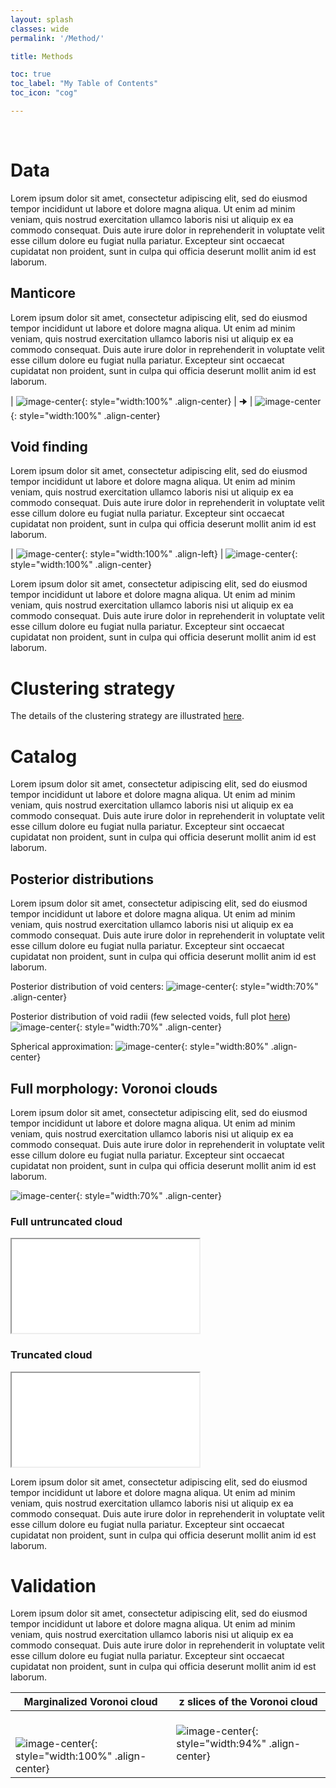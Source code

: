 ```yaml
---
layout: splash
classes: wide
permalink: '/Method/'

title: Methods

toc: true
toc_label: "My Table of Contents"
toc_icon: "cog"

---
```


<br>

# Data

Lorem ipsum dolor sit amet, consectetur adipiscing elit, sed do eiusmod tempor incididunt ut labore et dolore magna aliqua. Ut enim ad minim veniam, quis nostrud exercitation ullamco laboris nisi ut aliquip ex ea commodo consequat. Duis aute irure dolor in reprehenderit in voluptate velit esse cillum dolore eu fugiat nulla pariatur. Excepteur sint occaecat cupidatat non proident, sunt in culpa qui officia deserunt mollit anim id est laborum.


## Manticore

Lorem ipsum dolor sit amet, consectetur adipiscing elit, sed do eiusmod tempor incididunt ut labore et dolore magna aliqua. Ut enim ad minim veniam, quis nostrud exercitation ullamco laboris nisi ut aliquip ex ea commodo consequat. Duis aute irure dolor in reprehenderit in voluptate velit esse cillum dolore eu fugiat nulla pariatur. Excepteur sint occaecat cupidatat non proident, sunt in culpa qui officia deserunt mollit anim id est laborum.

| ![image-center](/assets/images/"2Mpp".png){: style="width:100%" .align-center} | 🠊 |  ![image-center](/assets/gifs/mcmc_field_full_box.gif){: style="width:100%" .align-center}



## Void finding

Lorem ipsum dolor sit amet, consectetur adipiscing elit, sed do eiusmod tempor incididunt ut labore et dolore magna aliqua. Ut enim ad minim veniam, quis nostrud exercitation ullamco laboris nisi ut aliquip ex ea commodo consequat. Duis aute irure dolor in reprehenderit in voluptate velit esse cillum dolore eu fugiat nulla pariatur. Excepteur sint occaecat cupidatat non proident, sunt in culpa qui officia deserunt mollit anim id est laborum.



| ![image-center](/assets/gifs/mcmc_field_full_box_withVoids30_NoneMpch.gif){: style="width:100%" .align-left}  |  ![image-center](/assets/images/centers_voids30_NoneMpch_fullBox.png){: style="width:100%" .align-center}
 

Lorem ipsum dolor sit amet, consectetur adipiscing elit, sed do eiusmod tempor incididunt ut labore et dolore magna aliqua. Ut enim ad minim veniam, quis nostrud exercitation ullamco laboris nisi ut aliquip ex ea commodo consequat. Duis aute irure dolor in reprehenderit in voluptate velit esse cillum dolore eu fugiat nulla pariatur. Excepteur sint occaecat cupidatat non proident, sunt in culpa qui officia deserunt mollit anim id est laborum.







# Clustering strategy

The details of the clustering strategy are illustrated [here](/Clustering).

# Catalog

Lorem ipsum dolor sit amet, consectetur adipiscing elit, sed do eiusmod tempor incididunt ut labore et dolore magna aliqua. Ut enim ad minim veniam, quis nostrud exercitation ullamco laboris nisi ut aliquip ex ea commodo consequat. Duis aute irure dolor in reprehenderit in voluptate velit esse cillum dolore eu fugiat nulla pariatur. Excepteur sint occaecat cupidatat non proident, sunt in culpa qui officia deserunt mollit anim id est laborum.


## Posterior distributions

Lorem ipsum dolor sit amet, consectetur adipiscing elit, sed do eiusmod tempor incididunt ut labore et dolore magna aliqua. Ut enim ad minim veniam, quis nostrud exercitation ullamco laboris nisi ut aliquip ex ea commodo consequat. Duis aute irure dolor in reprehenderit in voluptate velit esse cillum dolore eu fugiat nulla pariatur. Excepteur sint occaecat cupidatat non proident, sunt in culpa qui officia deserunt mollit anim id est laborum.

Posterior distribution of void centers:
![image-center](../assets/gifs/voids_centers_KDE.gif){: style="width:70%" .align-center}

Posterior distribution of void radii (few selected voids, full plot [here](/RadiusPosterior))
![image-center](../assets/gifs/radius_distribution.png){: style="width:70%" .align-center}

Spherical approximation:
![image-center](../assets/gifs/all_voids_redshift_colorscale.gif){: style="width:80%" .align-center}




## Full morphology: Voronoi clouds

Lorem ipsum dolor sit amet, consectetur adipiscing elit, sed do eiusmod tempor incididunt ut labore et dolore magna aliqua. Ut enim ad minim veniam, quis nostrud exercitation ullamco laboris nisi ut aliquip ex ea commodo consequat. Duis aute irure dolor in reprehenderit in voluptate velit esse cillum dolore eu fugiat nulla pariatur. Excepteur sint occaecat cupidatat non proident, sunt in culpa qui officia deserunt mollit anim id est laborum.

![image-center](/assets/gifs/void_7_VoronoiCells_avg_field.gif){: style="width:70%" .align-center}


### Full untruncated cloud

<iframe id="inlineFrameExample"
    title="Inline Frame Example"
    src="../assets/html_files/void_7_Voronoi_cloud_N32.html"
    >
</iframe>


### Truncated cloud

<iframe id="inlineFrameExample"
    title="Inline Frame Example"
    src="../assets/html_files/void_7_Voronoi_cloud_N32_pmin0.38.html"
    >
</iframe>


Lorem ipsum dolor sit amet, consectetur adipiscing elit, sed do eiusmod tempor incididunt ut labore et dolore magna aliqua. Ut enim ad minim veniam, quis nostrud exercitation ullamco laboris nisi ut aliquip ex ea commodo consequat. Duis aute irure dolor in reprehenderit in voluptate velit esse cillum dolore eu fugiat nulla pariatur. Excepteur sint occaecat cupidatat non proident, sunt in culpa qui officia deserunt mollit anim id est laborum.


# Validation

Lorem ipsum dolor sit amet, consectetur adipiscing elit, sed do eiusmod tempor incididunt ut labore et dolore magna aliqua. Ut enim ad minim veniam, quis nostrud exercitation ullamco laboris nisi ut aliquip ex ea commodo consequat. Duis aute irure dolor in reprehenderit in voluptate velit esse cillum dolore eu fugiat nulla pariatur. Excepteur sint occaecat cupidatat non proident, sunt in culpa qui officia deserunt mollit anim id est laborum.


| <center>Marginalized Voronoi cloud</center>  | <center> z slices of the Voronoi cloud </center>  |
|---|---|
| <br/><br/> ![image-center](/assets/images/void_7_contours_avg_field.png){: style="width:100%" .align-center}  |  ![image-center](/assets/gifs/void_7_z_slices.gif){: style="width:94%" .align-center}

